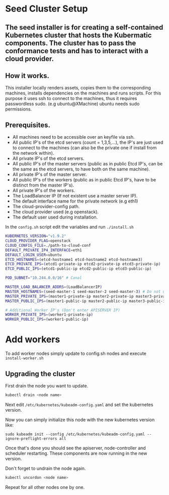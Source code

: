 # Seed Cluster Setup
The seed installer is for creating a self-contained Kubernetes cluster that hosts the Kubermatic components. The cluster has to pass the conformance tests and has to interact with a cloud provider.
---

## How it works.
This installer locally renders assets, copies them to the corresponding machines, installs dependencies on the machines and runs scripts. For this purpose it uses ssh to connect to the machines, thus it requires passwordless sudo. (e.g ubuntu@XMachine) ubuntu needs sudo permissions.

## Prerequisites.
* All machines need to be accessible over an keyfile via ssh.
* All public IP's of the etcd servers (count = 1,3,5,...), the IP's are just used to connect to the machines (can also be the private one if install from the network within).
* All private IP's of the etcd servers.
* All public IP's of the master servers (public as in public Etcd IP's, can be the same as the etcd servers, to have both on the same machine).
* All private IP's of the master server.
* All public IP's of the workers (public as in public Etcd IP's, have to be distinct from the master IP's).
* All private IP's of the workers.
* The LoadBalancer IP (If not existent use a master server IP).
* The default interface name for the private network (e.g eth1)
* The cloud-provider-config path.
* The cloud provider used (e.g openstack).
* The default user used during installation.

In the `config.sh` script edit the variables and run `./install.sh`

```bash
KUBERNETES_VERSION="v1.9.2"
CLOUD_PROVIDER_FLAG=openstack
CLOUD_CONFIG_FILE=./path-to-cloud-conf
DEFAULT_PRIVATE_IP4_INTERFACE=eth1
DEFAULT_LOGIN_USER=ubuntu
ETCD_HOSTNAMES=(etcd-hostname1 etcd-hostname2 etcd-hostname3)
ETCD_PRIVATE_IPS=(etcd1-private-ip etcd2-private-ip etcd3-private-ip)
ETCD_PUBLIC_IPS=(etcd1-public-ip etcd2-public-ip etcd3-public-ip)

POD_SUBNET="10.244.0.0/16" # Canal

MASTER_LOAD_BALANCER_ADDRS=(LoadBalancerIP)
MASTER_HOSTNAMES=(seed-master-1 seed-master-2 seed-master-3) # Do not use names with dots '.'
MASTER_PRIVATE_IPS=(master1-private-ip master2-private-ip master3-private-ip)
MASTER_PUBLIC_IPS=(master1-public-ip master2-public-ip master3-public-ip)

# Additional Worker IP's (Don't enter APISERVER IP)
WORKER_PRIVATE_IPS=(worker1-private-ip)
WORKER_PUBLIC_IPS=(worker1-public-ip)
```

# Add workers

To add worker nodes simply update to config.sh nodes and execute `install-worker.sh`

## Upgrading the cluster

First drain the node you want to update.
```bash
kubectl drain <node name>
```
Next edit `/etc/kubernetes/kubeadm-config.yaml` and set the kubernetes version.

Now you can simply initialize this node with the new kubernetes version like:

`sudo kubeadm init --config /etc/kubernetes/kubeadm-config.yaml --ignore-preflight-errors all`

Once that's done you should see the apiserver, node-controller and scheduler restarting.
These components are now running in the new version.

Don't forget to undrain the node again.
```bash
kubectl uncordon <node name>
```

Repeat for all other nodes one by one.
